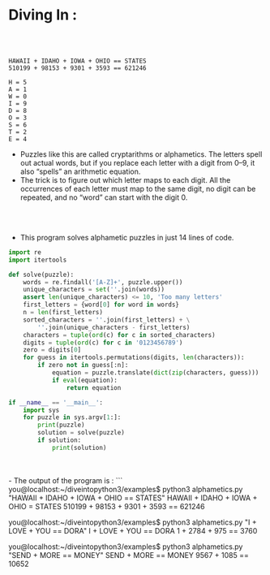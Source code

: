 # Diving In :
</br>
</br>

```
HAWAII + IDAHO + IOWA + OHIO == STATES
510199 + 98153 + 9301 + 3593 == 621246

H = 5
A = 1
W = 0
I = 9
D = 8
O = 3
S = 6
T = 2
E = 4
```

- Puzzles like this are called cryptarithms or alphametics. The letters spell out actual words, but if you replace each letter with a digit from 0–9, it also “spells” an arithmetic equation.
- The trick is to figure out which letter maps to each digit. All the occurrences of each letter must map to the same digit, no digit can be repeated, and no “word” can start with the digit 0.

</br>
</br>

- This program solves alphametic puzzles in just 14 lines of code.

``` python
import re
import itertools

def solve(puzzle):
    words = re.findall('[A-Z]+', puzzle.upper())
    unique_characters = set(''.join(words))
    assert len(unique_characters) <= 10, 'Too many letters'
    first_letters = {word[0] for word in words}
    n = len(first_letters)
    sorted_characters = ''.join(first_letters) + \
        ''.join(unique_characters - first_letters)
    characters = tuple(ord(c) for c in sorted_characters)
    digits = tuple(ord(c) for c in '0123456789')
    zero = digits[0]
    for guess in itertools.permutations(digits, len(characters)):
        if zero not in guess[:n]:
            equation = puzzle.translate(dict(zip(characters, guess)))
            if eval(equation):
                return equation

if __name__ == '__main__':
    import sys
    for puzzle in sys.argv[1:]:
        print(puzzle)
        solution = solve(puzzle)
        if solution:
            print(solution)
```

</br>
</br>
- The output of the program is :
```
you@localhost:~/diveintopython3/examples$ python3 alphametics.py "HAWAII + IDAHO + IOWA + OHIO == STATES"
HAWAII + IDAHO + IOWA + OHIO = STATES
510199 + 98153 + 9301 + 3593 == 621246

you@localhost:~/diveintopython3/examples$ python3 alphametics.py "I + LOVE + YOU == DORA"
I + LOVE + YOU == DORA
1 + 2784 + 975 == 3760

you@localhost:~/diveintopython3/examples$ python3 alphametics.py "SEND + MORE == MONEY"
SEND + MORE == MONEY
9567 + 1085 == 10652
```
